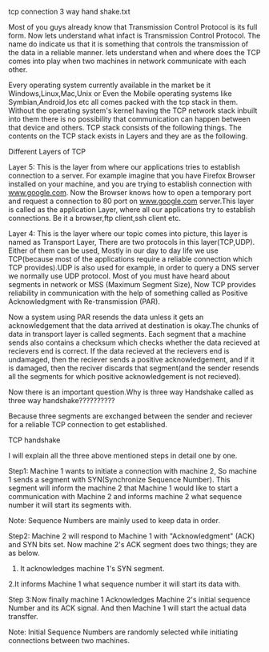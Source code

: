 tcp connection 3 way hand shake.txt

Most of you guys already know that Transmission Control Protocol is its full form. Now lets understand what infact is Transmission Control Protocol.
The name do indicate us that it is something that controls the transmission of the data in a reliable manner.
lets understand when and where does the TCP comes into play when two machines in network communicate with each other.

Every operating system currently available in the market be it Windows,Linux,Mac,Unix or Even the Mobile operating systems like Symbian,Android,Ios etc all comes
packed with the tcp stack in them. Without the operating system's kernel having the TCP network stack inbuilt into them there is no possibility that communication can
happen between that device and others.
TCP stack consists of the following things. The contents on the TCP stack exists in Layers and they are as the following.

Different Layers of TCP

Layer 5: This is the layer from where our applications tries to establish connection to a server. For example imagine that you have Firefox Browser installed
on your machine, and you are trying to establish connection with www.google.com. Now the Browser knows how to open a temporary port and request a connection to 80 port
on www.google.com server.This layer is called as the application Layer, where all our applications try to establish connections. Be it a browser,ftp client,ssh client
etc.

Layer 4: This is the layer where our topic comes into picture, this layer is named as Transport Layer, There are two protocols in this layer(TCP,UDP). Either of them
can be used, Mostly in our day to day life we use TCP(because most of the applications require a reliable connection which TCP provides).UDP is also used for example,
in order to query a DNS server we normally use UDP protocol. Most of you must have heard about segments in network or MSS (Maximum Segment Size), Now TCP provides
reliability in communication with the help of something called as Positive Acknowledgment with Re-transmission (PAR).

Now a system using PAR resends the data unless it gets an acknowledgement that the data arrived at destination is okay.The chunks of data in transport layer
is called segments. Each segment that a machine sends also contains a checksum which checks whether the data recieved at recievers end is correct. If the data recieved
at the recievers end is undamaged, then the reciever sends a positive acknowledgement, and if it is damaged, then the reciver discards that segment(and the sender
resends all the segments for which positive acknowledgement is not recieved).

Now there is an important question.Why is three way Handshake called as three way handshake??????????

Because three segments are exchanged between the sender and reciever for a reliable TCP connection to get established.

TCP handshake

I will explain all the three above mentioned steps in detail one by one.

Step1: Machine 1 wants to initiate a connection with machine 2, So machine 1 sends a segment with SYN(Synchronize Sequence Number). This segment will inform the machine 2 that Machine 1 would like to start a communication with Machine 2 and informs machine 2 what sequence number it will start its segments with.

Note: Sequence Numbers are mainly used to keep data in order.

Step2: Machine 2 will respond to Machine 1 with "Acknowledgment" (ACK) and SYN bits set. Now machine 2's ACK segment does two things; they are as below.

1. It acknowledges machine 1's SYN segment.

2.It informs Machine 1 what sequence number it will start its data with.

 

Step 3:Now finally machine 1 Acknowledges Machine 2's initial sequence Number and its ACK signal. And then Machine 1 will start the actual data transffer.

 

Note: Initial Sequence Numbers are randomly selected while initiating connections between two machines.

